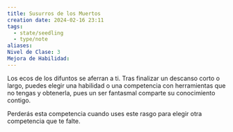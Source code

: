 ```yaml
---
title: Susurros de los Muertos
creation date: 2024-02-16 23:11
tags:
  - state/seedling
  - type/note
aliases: 
Nivel de Clase: 3
Mejora de Habilidad:
---
```

Los ecos de los difuntos se aferran a ti. Tras finalizar un descanso corto o largo, puedes elegir una
habilidad o una competencia con herramientas que no tengas y obtenerla, pues un ser fantasmal
comparte su conocimiento contigo.

Perderás esta competencia cuando uses este rasgo para elegir otra competencia que te falte.

